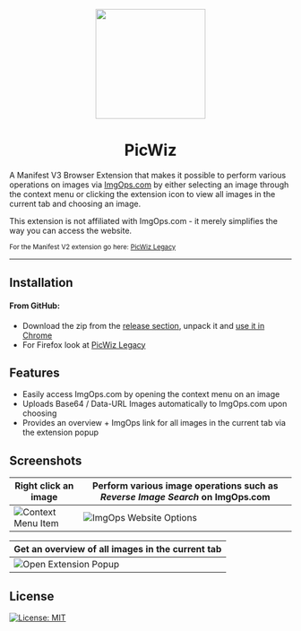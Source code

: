 <p align="center"><img width="196" height="196" src="https://i.imgur.com/zIXGZCg.png"></p>
<h1 align="center">PicWiz</h1>


A Manifest V3 Browser Extension that makes it possible to perform various operations on images via [ImgOps.com](https://ImgOps.com) by either selecting an image through the context menu or clicking the extension icon to view all images in the current tab and choosing an image.

This extension is not affiliated with ImgOps.com - it merely simplifies the way you can access the website.

<sub>For the Manifest V2 extension go here: [PicWiz Legacy](https://github.com/majin-cs/PicWiz-Legacy)</sub>

----
## Installation

#### From GitHub:
- Download the zip from the [release section](https://github.com/majin-cs/PicWiz/releases), unpack it and [use it in Chrome ](https://developer.chrome.com/docs/extensions/mv3/getstarted/development-basics/#load-unpacked)
- For Firefox look at [PicWiz Legacy](https://github.com/majin-cs/PicWiz-Legacy)


## Features

- Easily access ImgOps.com by opening the context menu on an image
- Uploads Base64 / Data-URL Images automatically to ImgOps.com upon choosing
- Provides an overview + ImgOps link for all images in the current tab via the extension popup

## Screenshots

| Right click an image | Perform various image operations such as *Reverse Image Search* on ImgOps.com |
| -------- | -------- |
| ![Context Menu Item](https://i.imgur.com/CECo9n7.png) | ![ImgOps Website Options](https://i.imgur.com/LBWH7qV.png) |


| Get an overview of all images in the current tab |
| -------- |
| ![Open Extension Popup](https://i.imgur.com/IFERT3h.gif)  |


## License

[![License: MIT](https://img.shields.io/badge/License-MIT-yellow.svg)](https://opensource.org/licenses/MIT)
